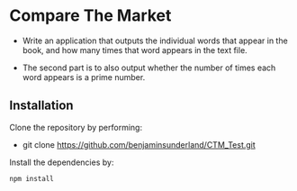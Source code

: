 # Compare The Market

- Write an application that outputs the individual words that appear in the book, and how many times that word appears in the text file.

- The second part is to also output whether the number of times each word appears is a prime number.
 
## Installation

Clone the repository by performing:

* git clone https://github.com/benjaminsunderland/CTM_Test.git

Install the dependencies by:

```sh
npm install
```
